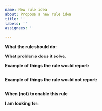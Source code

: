 ```yaml
---
name: New rule idea
about: Propose a new rule idea
title: ''
labels: ''
assignees: ''

---
```


<!-- This template may feel a bit too structured, so feel free to change the sections if they do not fit your style. I think that these questions are useful to think about though!

Also the answer suggestions may feel a bit robotic, so definitely replace them with nice sentences.

Don't forget to be respectful, and to give enough details for others to pitch in or give advice. Don't fret if you can't figure all of these out though, we'll discover these together!
-->


**What the rule should do:**


**What problems does it solve:**


**Example of things the rule would report:**

```elm

```

**Example of things the rule would not report:**

```elm

```

**When (not) to enable this rule:**

<!-- It is useful to think when a rule would be especially valuable, and where it is counter-productive or just not useful.
-->

**I am looking for:**

<!--
- Feedback
- Tips and help on how to implement it
- Someone to implement it with/for me
-->





<!-- Thanks for writing all these helpful details. These are all useful details that you can use in the rule's documentation when you go implementing it, so this was definitely worth your investment.
-->
